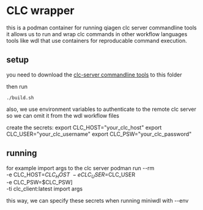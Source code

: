 # CLC wrapper

this is a podman container for running qiagen clc server commandline tools
it allows us to run and wrap clc commands in other workflow languages tools like wdl that use containers for reproducable command execution.

## setup
you need to download the [clc-server commandline tools](https://digitalinsights.qiagen.com/products-overview/discovery-insights-portfolio/enterprise-ngs-solutions/clc-server-command-line-tools/) to this folder

then run
```
./build.sh
```

also, we use environment variables to authenticate to the remote clc server so we can omit it from the wdl workflow files

create the secrets:
export CLC_HOST="your_clc_host" 
export CLC_USER="your_clc_username" 
export CLC_PSW="your_clc_password" 

## running

for example import args to the clc server
podman run --rm \
	-e CLC_HOST=$CLC_HOST \
	-e CLC_USER=$CLC_USER \
	-e CLC_PSW=$CLC_PSW] \
	-ti clc_client:latest import args

this way, we can specify these secrets when running miniwdl with --env
